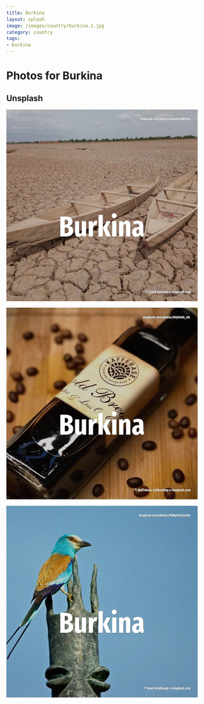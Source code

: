 ```yaml
---
title: Burkina
layout: splash
image: /images/country/burkina.1.jpg
category: country
tags:
- burkina
---
```

# Photos for Burkina

## Unsplash

![Burkina](/images/country/burkina.1.jpg)

![Burkina](/images/country/burkina.2.jpg)

![Burkina](/images/country/burkina.3.jpg)